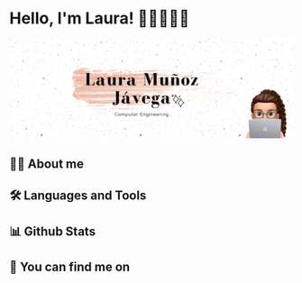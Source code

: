# Hello, I'm Laura! 👋🏻👩🏻‍💻

<img src=github-header.png>
<br>

## 👩‍💻 About me
## 🛠 Languages and Tools
## 📊 Github Stats
## 🔎 You can find me on
